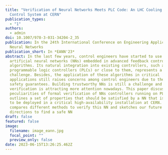 ```yaml
---
title: "Verification of Neural Networks Meets PLC Code: An LHC Cooling Tower
  Control System at CERN"
publication_types:
  - "1"
authors:
  - admin
doi: 10.1007/978-3-031-34204-2_35
publication: In the 24th International Conference on Engineering Applications of
  Neural Networks
publication_short: In *EANN'23*
abstract: In the last few years, control engineers have started to use
  artificial neural networks (NNs) embedded in advanced feedback control
  algorithms. Its natural integration into existing controllers, such as
  programmable logic controllers (PLCs) or close to them, represents a
  challenge. Besides, the application of these algorithms in critical
  applications still raises concerns among control engineers due to the lack of
  safety guarantees. Building trustworthy NNs is still a challenge and their
  verification is attracting more attention nowadays. This paper discusses the
  peculiarities of formal verification of NNs controllers running on PLCs. It
  outlines a set of properties that should be satisfied by a NN that is intended
  to be deployed in a critical high-availability installation at CERN. It
  compares different methods to verify this NN and sketches our future research
  directions to find a safe NN
draft: false
featured: false
image:
  filename: image_eann.jpg
  focal_point: ""
  preview_only: false
date: 2023-06-15T13:26:25.462Z
---
```

